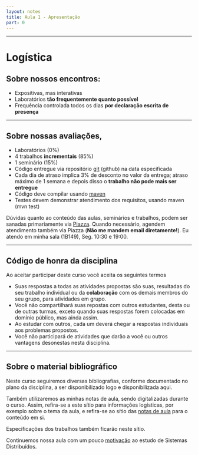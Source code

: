 ```yaml
---
layout: notes
title: Aula 1 - Apresentação
part: 0 
---
```


-------

# Logística

## Sobre nossos encontros:

* Expositivas, mas interativas
* Laboratórios **tão frequentemente quanto possível**
* Frequência controlada todos os dias **por declaração escrita de presença**

---

## Sobre nossas avaliações,

* Laboratórios (0%)
* 4 trabalhos **incrementais** (85%)
* 1 seminário (15%)
* Código entregue via repositório [git](https://git-scm.com/book/en/v2/Getting-Started-About-Version-Control) (github) na data especificada
* Cada dia de atraso implica 3% de desconto no valor da entrega; atraso máximo de 1 semana e depois disso o **trabalho não pode mais ser entregue**
* Código deve compilar usando  [maven](https://maven.apache.org/guides/getting-started/maven-in-five-minutes.html)
* Testes devem demonstrar atendimento dos requisitos, usando maven (mvn test)

Dúvidas quanto ao conteúdo das aulas, seminários e trabalhos, podem ser sanadas primariamente via [Piazza](https://www.piazza.com/ufu.br/semester12020/gbc074gsi028). Quando necessário, agendem atendimento também via Piazza (**Não me mandem email diretamente!**). Eu atendo em minha sala (1B149), Seg. 10:30 e 19:00.


---

## Código de honra da disciplina

Ao aceitar participar deste curso você aceita os seguintes termos
* Suas respostas a todas as atividades propostas são suas, resultadas do seu trabalho individual ou da **colaboração** com os demais membros do seu grupo, para atividades em grupo.
* Você não compartilhará suas repostas com outros estudantes, desta ou de outras turmas, exceto quando suas respostas forem colocadas em domínio público, mas ainda assim.
* Ao estudar com outros, cada um deverá chegar a respostas individuais aos problemas propostos.
* Você não participará de atividades que darão a você ou outros vantagens desonestas nesta disciplina.

---

## Sobre o material bibliográfico

Neste curso seguiremos diversas bibliografias, conforme documentado no plano da disciplina, a ser disponibilizado logo e disponibilizada aqui.

Também utilizaremos as minhas notas de aula, sendo digitalizadas durante o curso.
Assim, refira-se a este sítio para informações logísticas, por exemplo sobre o tema da aula, e refira-se ao sítio das [notas de aula](https://lasarojc.github.io/ds_notes) para o conteúdo em si.

Especificações dos trabalhos também ficarão neste sítio.

Continuemos nossa aula com um pouco [motivação](https://lasarojc.github.io/ds_notes/notes/intro/0_intro.html) ao estudo de Sistemas Distribuídos.
